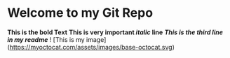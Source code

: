 # Welcome to my Git Repo
**This is the bold Text**
**This is very important _italic_ line**
***This is the third line in my readme***
! [This is my image] (https://myoctocat.com/assets/images/base-octocat.svg)  
